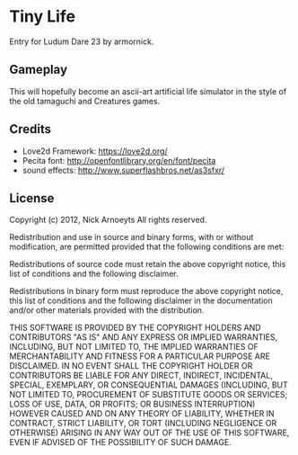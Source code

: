 Tiny Life
=========
Entry for Ludum Dare 23 by armornick.

Gameplay
--------
This will hopefully become an ascii-art artificial life simulator 
in the style of the old tamaguchi and Creatures games.

Credits
-------
* Love2d Framework: <https://love2d.org/>
* Pecita font: <http://openfontlibrary.org/en/font/pecita>
* sound effects: <http://www.superflashbros.net/as3sfxr/>

License
-------
Copyright (c) 2012, Nick Arnoeyts
All rights reserved.

Redistribution and use in source and binary forms, with or without modification, are permitted provided that the following conditions are met:

Redistributions of source code must retain the above copyright notice, this list of conditions and the following disclaimer.

Redistributions in binary form must reproduce the above copyright notice, this list of conditions and the following disclaimer in the documentation and/or other materials provided with the distribution.

THIS SOFTWARE IS PROVIDED BY THE COPYRIGHT HOLDERS AND CONTRIBUTORS "AS IS" AND ANY EXPRESS OR IMPLIED WARRANTIES, INCLUDING, BUT NOT LIMITED TO, THE IMPLIED WARRANTIES OF MERCHANTABILITY AND FITNESS FOR A PARTICULAR PURPOSE ARE DISCLAIMED. IN NO EVENT SHALL THE COPYRIGHT HOLDER OR CONTRIBUTORS BE LIABLE FOR ANY DIRECT, INDIRECT, INCIDENTAL, SPECIAL, EXEMPLARY, OR CONSEQUENTIAL DAMAGES (INCLUDING, BUT NOT LIMITED TO, PROCUREMENT OF SUBSTITUTE GOODS OR SERVICES; LOSS OF USE, DATA, OR PROFITS; OR BUSINESS INTERRUPTION) HOWEVER CAUSED AND ON ANY THEORY OF LIABILITY, WHETHER IN CONTRACT, STRICT LIABILITY, OR TORT (INCLUDING NEGLIGENCE OR OTHERWISE) ARISING IN ANY WAY OUT OF THE USE OF THIS SOFTWARE, EVEN IF ADVISED OF THE POSSIBILITY OF SUCH DAMAGE.